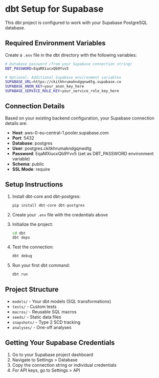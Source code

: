# dbt Setup for Supabase

This dbt project is configured to work with your Supabase PostgreSQL database.

## Required Environment Variables

Create a `.env` file in the dbt directory with the following variables:

```bash
# Database password (from your Supabase connection string)
DBT_PASSWORD=EqaMXiucxQb9Yvv5

# Optional: Additional Supabase environment variables
SUPABASE_URL=https://ckitkhrumakndgqnwdtg.supabase.co
SUPABASE_ANON_KEY=your_anon_key_here
SUPABASE_SERVICE_ROLE_KEY=your_service_role_key_here
```

## Connection Details

Based on your existing backend configuration, your Supabase connection details are:

- **Host**: aws-0-eu-central-1.pooler.supabase.com
- **Port**: 5432
- **Database**: postgres
- **User**: postgres.ckitkhrumakndgqnwdtg
- **Password**: EqaMXiucxQb9Yvv5 (set as DBT_PASSWORD environment variable)
- **Schema**: public
- **SSL Mode**: require

## Setup Instructions

1. Install dbt-core and dbt-postgres:
   ```bash
   pip install dbt-core dbt-postgres
   ```

2. Create your `.env` file with the credentials above

3. Initialize the project:
   ```bash
   cd dbt
   dbt deps
   ```

4. Test the connection:
   ```bash
   dbt debug
   ```

5. Run your first dbt command:
   ```bash
   dbt run
   ```

## Project Structure

- `models/` - Your dbt models (SQL transformations)
- `tests/` - Custom tests
- `macros/` - Reusable SQL macros
- `seeds/` - Static data files
- `snapshots/` - Type 2 SCD tracking
- `analyses/` - One-off analyses

## Getting Your Supabase Credentials

1. Go to your Supabase project dashboard
2. Navigate to Settings > Database
3. Copy the connection string or individual credentials
4. For API keys, go to Settings > API 